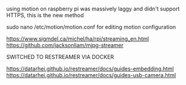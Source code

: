 using motion on raspberry pi was massively laggy and didn't support HTTPS, this is the new method

sudo nano /etc/motion/motion.conf for editing motion configuration

https://www.sigmdel.ca/michel/ha/rpi/streaming_en.html
https://github.com/jacksonliam/mjpg-streamer

SWITCHED TO RESTREAMER VIA DOCKER

https://datarhei.github.io/restreamer/docs/guides-embedding.html
https://datarhei.github.io/restreamer/docs/guides-usb-camera.html
